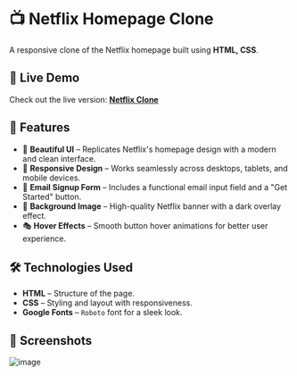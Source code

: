 # 📺 Netflix Homepage Clone

A responsive clone of the Netflix homepage built using **HTML, CSS**.  

## 🔗 Live Demo

Check out the live version: **[Netflix Clone](https://abhinek8987.github.io/HOMEPAGE_OF_NETFLIX/)**  

## 📌 Features

- 🎨 **Beautiful UI** – Replicates Netflix's homepage design with a modern and clean interface.  
- 📱 **Responsive Design** – Works seamlessly across desktops, tablets, and mobile devices.  
- 📧 **Email Signup Form** – Includes a functional email input field and a "Get Started" button.  
- 🌆 **Background Image** – High-quality Netflix banner with a dark overlay effect.  
- 🎭 **Hover Effects** – Smooth button hover animations for better user experience.  

## 🛠️ Technologies Used

- **HTML** – Structure of the page.  
- **CSS** – Styling and layout with responsiveness.  
- **Google Fonts** – `Roboto` font for a sleek look.

## 📸 Screenshots
![image](https://github.com/user-attachments/assets/23375cd0-5b2c-4a62-9369-28c9e15703f5)

    
